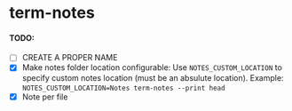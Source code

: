 # term-notes
 #### TODO:
 - [ ] CREATE A PROPER NAME
 - [x] Make notes folder location configurable:
    Use `NOTES_CUSTOM_LOCATION` to specify custom notes location (must be an absulute location).
    Example: `NOTES_CUSTOM_LOCATION=Notes term-notes --print head`
 - [x] Note per file

